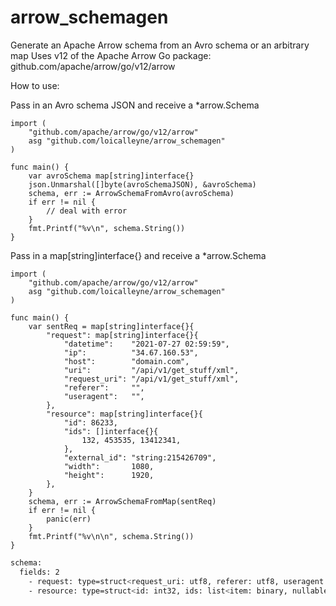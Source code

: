 # arrow_schemagen
 Generate an Apache Arrow schema from an Avro schema or an arbitrary map
 Uses v12 of the Apache Arrow Go package: github.com/apache/arrow/go/v12/arrow

How to use:

Pass in an Avro schema JSON and receive a *arrow.Schema
```golang
import (
	"github.com/apache/arrow/go/v12/arrow"
	asg "github.com/loicalleyne/arrow_schemagen"
)

func main() {
	var avroSchema map[string]interface{}
	json.Unmarshal([]byte(avroSchemaJSON), &avroSchema)
	schema, err := ArrowSchemaFromAvro(avroSchema)
	if err != nil {
		// deal with error
	}
	fmt.Printf("%v\n", schema.String())
}
```

Pass in a map[string]interface{} and receive a *arrow.Schema
```golang
import (
	"github.com/apache/arrow/go/v12/arrow"
	asg "github.com/loicalleyne/arrow_schemagen"
)

func main() {
	var sentReq = map[string]interface{}{
		"request": map[string]interface{}{
			"datetime":    "2021-07-27 02:59:59",
			"ip":          "34.67.160.53",
			"host":        "domain.com",
			"uri":         "/api/v1/get_stuff/xml",
			"request_uri": "/api/v1/get_stuff/xml",
			"referer":     "",
			"useragent":   "",
		},
		"resource": map[string]interface{}{
			"id": 86233,
			"ids": []interface{}{
				132, 453535, 13412341,
			},
			"external_id": "string:215426709",
			"width":       1080,
			"height":      1920,
		},
	}
	schema, err := ArrowSchemaFromMap(sentReq)
	if err != nil {
		panic(err)
	}
	fmt.Printf("%v\n\n", schema.String())
}
```
```sh
schema:
  fields: 2
    - request: type=struct<request_uri: utf8, referer: utf8, useragent: utf8, datetime: utf8, ip: utf8, host: utf8, uri: utf8>
    - resource: type=struct<id: int32, ids: list<item: binary, nullable>, external_id: utf8, width: int32, height: int32>
```
